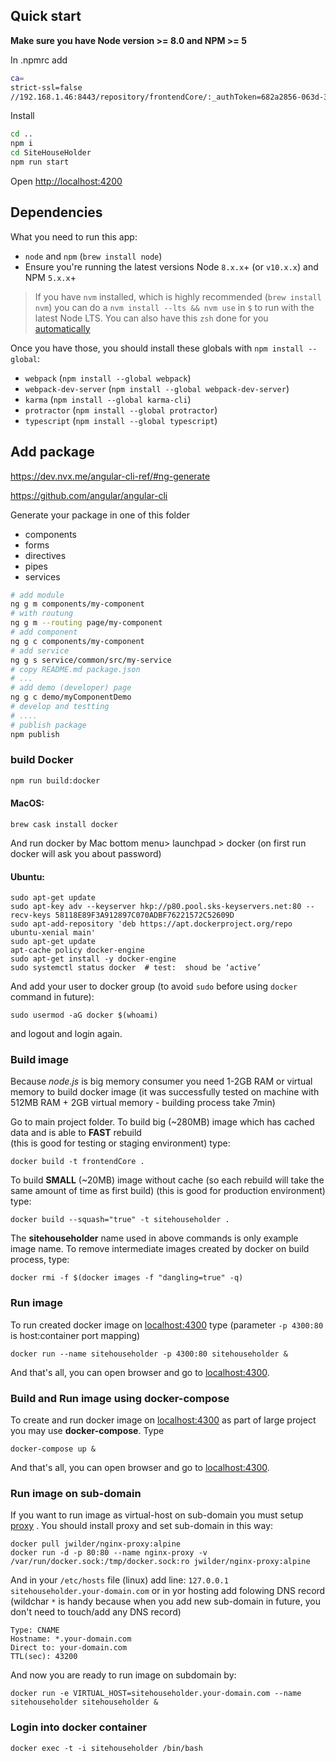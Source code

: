 ## Quick start
**Make sure you have Node version >= 8.0 and NPM >= 5**

In .npmrc add

```bash
ca=
strict-ssl=false
//192.168.1.46:8443/repository/frontendCore/:_authToken=682a2856-063d-39eb-a3de-db4ebfc2a3f6
```

Install

```bash
cd ..
npm i
cd SiteHouseHolder
npm run start
```

Open [http://localhost:4200](localhost:4200)

## Dependencies
What you need to run this app:
* `node` and `npm` (`brew install node`)
* Ensure you're running the latest versions Node `8.x.x`+ (or `v10.x.x`) and NPM `5.x.x`+

> If you have `nvm` installed, which is highly recommended (`brew install nvm`) you can do a `nvm install --lts && nvm use` in `$` to run with the latest Node LTS. You can also have this `zsh` done for you [automatically](https://github.com/creationix/nvm#calling-nvm-use-automatically-in-a-directory-with-a-nvmrc-file)

Once you have those, you should install these globals with `npm install --global`:
* `webpack` (`npm install --global webpack`)
* `webpack-dev-server` (`npm install --global webpack-dev-server`)
* `karma` (`npm install --global karma-cli`)
* `protractor` (`npm install --global protractor`)
* `typescript` (`npm install --global typescript`)

## Add package
https://dev.nvx.me/angular-cli-ref/#ng-generate

https://github.com/angular/angular-cli

Generate your package in one of this folder 
* components
* forms
* directives
* pipes
* services

```bash
# add module
ng g m components/my-component
# with routung
ng g m --routing page/my-component
# add component
ng g c components/my-component  
# add service
ng g s service/common/src/my-service
# copy README.md package.json
# ...
# add demo (developer) page
ng g c demo/myComponentDemo
# develop and testting
# ....
# publish package
npm publish
```

### build Docker
```bash
npm run build:docker
```
#### MacOS:

`brew cask install docker`

And run docker by Mac bottom menu> launchpad > docker (on first run docker will ask you about password)

#### Ubuntu:

```
sudo apt-get update
sudo apt-key adv --keyserver hkp://p80.pool.sks-keyservers.net:80 --recv-keys 58118E89F3A912897C070ADBF76221572C52609D
sudo apt-add-repository 'deb https://apt.dockerproject.org/repo ubuntu-xenial main'
sudo apt-get update
apt-cache policy docker-engine
sudo apt-get install -y docker-engine
sudo systemctl status docker  # test:  shoud be ‘active’
```
And add your user to docker group (to avoid `sudo` before using `docker` command in future):
```
sudo usermod -aG docker $(whoami)
```
and logout and login again.

### Build image

Because *node.js* is big memory consumer you need 1-2GB RAM or virtual memory to build docker image
(it was successfully tested on machine with 512MB RAM + 2GB virtual memory - building process take 7min)

Go to main project folder. To build big (~280MB) image which has cached data and is able to **FAST** rebuild  
(this is good for testing or staging environment) type:

`docker build -t frontendCore .`

To build **SMALL** (~20MB) image without cache (so each rebuild will take the same amount of time as first build)
(this is good for production environment) type:

`docker build --squash="true" -t sitehouseholder .`

The **sitehouseholder** name used in above commands is only example image name.
To remove intermediate images created by docker on build process, type:

`docker rmi -f $(docker images -f "dangling=true" -q)`

### Run image

To run created docker image on [localhost:4300](localhost:4300) type (parameter `-p 4300:80` is host:container port mapping)

`docker run --name sitehouseholder -p 4300:80 sitehouseholder &`

And that's all, you can open browser and go to [localhost:4300](localhost:4300).

### Build and Run image using docker-compose

To create and run docker image on [localhost:4300](localhost:4300) as part of large project you may use **docker-compose**. Type 

`docker-compose up &`

And that's all, you can open browser and go to [localhost:4300](localhost:4300).


### Run image on sub-domain

If you want to run image as virtual-host on sub-domain you must setup [proxy](https://github.com/jwilder/nginx-proxy)
. You should install proxy and set sub-domain in this way:

 ```
 docker pull jwilder/nginx-proxy:alpine
 docker run -d -p 80:80 --name nginx-proxy -v /var/run/docker.sock:/tmp/docker.sock:ro jwilder/nginx-proxy:alpine
 ```

 And in your `/etc/hosts` file (linux) add line: `127.0.0.1 sitehouseholder.your-domain.com` or in yor hosting add
 folowing DNS record (wildchar `*` is handy because when you add new sub-domain in future, you don't need to touch/add any DNS record)

 ```
 Type: CNAME
 Hostname: *.your-domain.com
 Direct to: your-domain.com
 TTL(sec): 43200
 ```

And now you are ready to run image on subdomain by:

```
docker run -e VIRTUAL_HOST=sitehouseholder.your-domain.com --name sitehouseholder sitehouseholder &
```

### Login into docker container

`docker exec -t -i sitehouseholder /bin/bash`